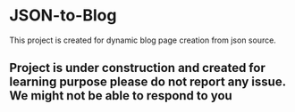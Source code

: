 # JSON-to-Blog


This project is created for dynamic blog page creation from json source.

## Project is under construction and created for learning purpose please do not report any issue. We might not be able to respond to you

